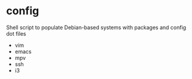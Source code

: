 # config
Shell script to populate Debian-based systems with packages and config dot files 
  * vim
  * emacs
  * mpv
  * ssh
  * i3
